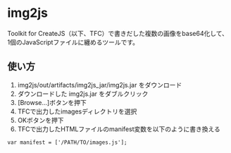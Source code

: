 # img2js
Toolkit for CreateJS（以下、TFC）で書きだした複数の画像をbase64化して、1個のJavaScriptファイルに纏めるツールです。

## 使い方
1. img2js/out/artifacts/img2js_jar/img2js.jar をダウンロード
2. ダウンロードした img2js.jar をダブルクリック
3. [Browse...]ボタンを押下
4. TFCで出力したimagesディレクトリを選択
5. OKボタンを押下
6. TFCで出力したHTMLファイルのmanifest変数を以下のように書き換える

```
var manifest = ['/PATH/TO/images.js'];
```
